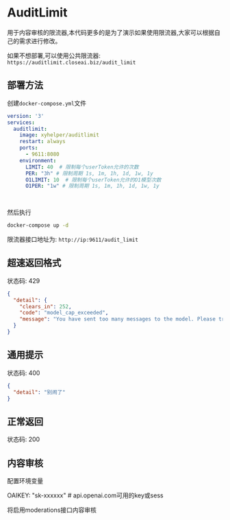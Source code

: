 # AuditLimit

用于内容审核的限流器,本代码更多的是为了演示如果使用限流器,大家可以根据自己的需求进行修改。

如果不想部署,可以使用公共限流器: `https://auditlimit.closeai.biz/audit_limit`

## 部署方法

创建`docker-compose.yml`文件

```yml
version: '3'
services:
  auditlimit:
    image: xyhelper/auditlimit
    restart: always
    ports:
      - 9611:8080
    environment:
      LIMIT: 40  # 限制每个userToken允许的次数
      PER: "3h" # 限制周期 1s, 1m, 1h, 1d, 1w, 1y
      O1LIMIT: 10  # 限制每个userToken允许的O1模型次数
      O1PER: "1w" # 限制周期 1s, 1m, 1h, 1d, 1w, 1y

    

```

然后执行

```bash
docker-compose up -d
```

限流器接口地址为: `http://ip:9611/audit_limit`

## 超速返回格式

状态码: 429

```json
{
  "detail": {
    "clears_in": 252,
    "code": "model_cap_exceeded",
    "message": "You have sent too many messages to the model. Please try again later."
  }
}
````

## 通用提示

状态码: 400

```json
{
  "detail": "别闹了"
}
```

## 正常返回

状态码: 200


## 内容审核

配置环境变量

OAIKEY: "sk-xxxxxx"  # api.openai.com可用的key或sess

将启用moderations接口内容审核